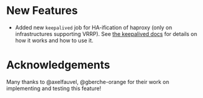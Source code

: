 # New Features

- Added new `keepalived` job for HA-ification of haproxy (only on infrastructures
  supporting VRRP). See [the keepalived docs](https://github.com/cloudfoundry-community/haproxy-boshrelease/blob/master/docs/keepalived.md)
  for details on how it works and how to use it.

# Acknowledgements

Many thanks to @axelfauvel, @gberche-orange for their work on implementing and testing
this feature!
